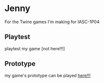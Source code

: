 # Jenny

For the Twine games I'm making for IASC-1P04

## Playtest
playtest my game [not here!!!]

## Prototype
my game's prototype can be played <a href="https://jenny-lim.github.io/IASC-1P04/prototype/Nicos_Happy_Day.html">here!!!</a>
